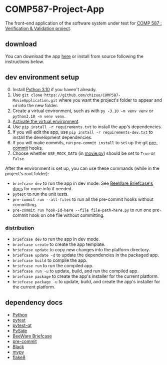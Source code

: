 # COMP587-Project-App

The front-end application of the software system under test for [COMP 587 : Verification &amp; Validation project](https://github.com/chizuo/COMP587-Project).

## download

You can download the app [here](https://github.com/chizuo/COMP587-MovieApplication/releases) or install from source following the instructions below.

## dev environment setup

0. Install [Python 3.10](https://www.python.org/downloads/release/python-3108/) if you haven't already.
1. Use `git clone https://github.com/chizuo/COMP587-MovieApplication.git` where you want the project's folder to appear and `cd` into the new folder.
2. Create a virtual environment, such as with `py -3.10 -m venv venv` or `python3.10 -m venv venv`.
3. [Activate the virtual environment](https://python.land/virtual-environments/virtualenv).
4. Use `pip install -r requirements.txt` to install the app's dependencies.
5. If you will edit the app, use `pip install -r requirements-dev.txt` to install the development dependencies.
6. If you will make commits, run `pre-commit install` to set up the git [pre-commit](https://pre-commit.com/) hooks.
7. Choose whether `USE_MOCK_DATA` (in [movie.py](https://github.com/chizuo/COMP587-MovieApplication/blob/main/src/moviefinder/movie.py)) should be set to `True` or `False`.

After the environment is set up, you can use these commands (while in the project's root folder):

* `briefcase dev` to run the app in dev mode. See [BeeWare Briefcase's docs](https://docs.beeware.org/en/latest/tutorial/tutorial-3.html) for more info if needed.
* `pytest` to run the unit tests.
* `pre-commit run --all-files` to run all the pre-commit hooks without committing.
* `pre-commit run hook-id-here --file file-path-here.py` to run one pre-commit hook on one file without committing.

### distribution

* `briefcase dev` to run the app in dev mode.
* `briefcase create` to create the app template.
* `briefcase update` to copy new changes into the platform directory.
* `briefcase update -d` to update the dependencies in the packaged app.
* `briefcase build` to compile the app.
* `briefcase run` to run the compiled app.
* `briefcase run -u` to update, build, and run the compiled app.
* `briefcase package` to create the app's installer for the current platform.
* `briefcase package -u` to update, build, and create the app's installer for the current platform.

## dependency docs

* [Python](https://docs.python.org/3/)
* [pytest](https://docs.pytest.org/en/6.2.x/contents.html)
* [pytest-qt](https://pytest-qt.readthedocs.io/en/latest/intro.html)
* [PySide](https://doc.qt.io/qtforpython/index.html)
* [BeeWare Briefcase](https://briefcase.readthedocs.io/en/latest/)
* [pre-commit](https://pre-commit.com/)
* [Black](https://black.readthedocs.io/en/stable/)
* [mypy](https://mypy.readthedocs.io/en/stable/)
* [flake8](https://flake8.pycqa.org/en/latest/)
